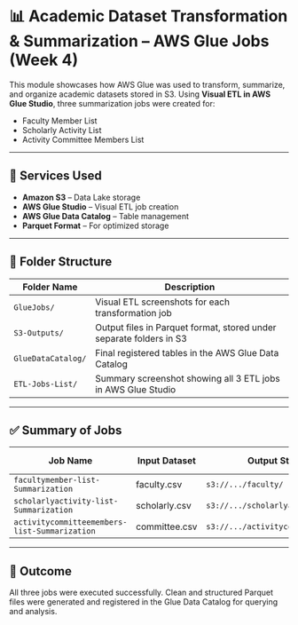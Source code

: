 # 📊 Academic Dataset Transformation & Summarization – AWS Glue Jobs (Week 4)

This module showcases how AWS Glue was used to transform, summarize, and organize academic datasets stored in S3. Using **Visual ETL in AWS Glue Studio**, three summarization jobs were created for:

- Faculty Member List
- Scholarly Activity List
- Activity Committee Members List

---

## 🔧 Services Used
- **Amazon S3** – Data Lake storage
- **AWS Glue Studio** – Visual ETL job creation
- **AWS Glue Data Catalog** – Table management
- **Parquet Format** – For optimized storage

---

## 🧩 Folder Structure

| Folder Name         | Description |
|---------------------|-------------|
| `GlueJobs/`         | Visual ETL screenshots for each transformation job |
| `S3-Outputs/`       | Output files in Parquet format, stored under separate folders in S3 |
| `GlueDataCatalog/`  | Final registered tables in the AWS Glue Data Catalog |
| `ETL-Jobs-List/`    | Summary screenshot showing all 3 ETL jobs in AWS Glue Studio |

---

## ✅ Summary of Jobs

| Job Name | Input Dataset | Output Stored In | Output Format |
|----------|----------------|------------------|----------------|
| `facultymember-list-Summarization` | faculty.csv | `s3://.../faculty/` | Parquet |
| `scholarlyactivity-list-Summarization` | scholarly.csv | `s3://.../scholarlyactivity/` | Parquet |
| `activitycommitteemembers-list-Summarization` | committee.csv | `s3://.../activitycommitteemembers/` | Parquet |

---

## 📌 Outcome

All three jobs were executed successfully. Clean and structured Parquet files were generated and registered in the Glue Data Catalog for querying and analysis.


